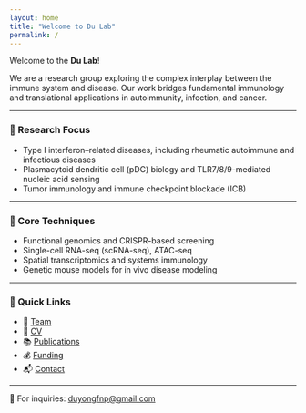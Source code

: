 ```yaml
---
layout: home
title: "Welcome to Du Lab"
permalink: /
---
```


Welcome to the **Du Lab**!

We are a research group exploring the complex interplay between the immune system and disease. Our work bridges fundamental immunology and translational applications in autoimmunity, infection, and cancer.

---

### 🔬 Research Focus
- Type I interferon–related diseases, including rheumatic autoimmune and infectious diseases  
- Plasmacytoid dendritic cell (pDC) biology and TLR7/8/9-mediated nucleic acid sensing  
- Tumor immunology and immune checkpoint blockade (ICB)

---

### 🧪 Core Techniques
- Functional genomics and CRISPR-based screening  
- Single-cell RNA-seq (scRNA-seq), ATAC-seq  
- Spatial transcriptomics and systems immunology  
- Genetic mouse models for in vivo disease modeling

---

### 🔗 Quick Links

- 👥 [Team](/teams/)
- 📄 [CV](/cv/)
- 📚 [Publications](/publication/)
- 💰 [Funding](/funding/)
- 📬 [Contact](/contact/)

---

📧 For inquiries: [duyongfnp@gmail.com](mailto:duyongfnp@gmail.com)

